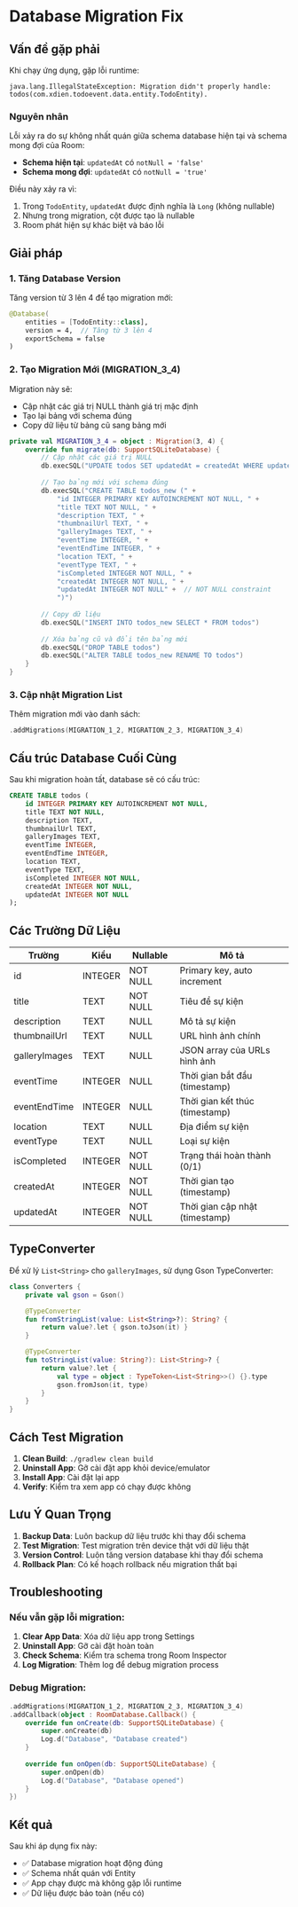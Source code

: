 # Database Migration Fix

## Vấn đề gặp phải

Khi chạy ứng dụng, gặp lỗi runtime:

```
java.lang.IllegalStateException: Migration didn't properly handle: todos(com.xdien.todoevent.data.entity.TodoEntity).
```

### Nguyên nhân

Lỗi xảy ra do sự không nhất quán giữa schema database hiện tại và schema mong đợi của Room:

- **Schema hiện tại**: `updatedAt` có `notNull = 'false'`
- **Schema mong đợi**: `updatedAt` có `notNull = 'true'`

Điều này xảy ra vì:
1. Trong `TodoEntity`, `updatedAt` được định nghĩa là `Long` (không nullable)
2. Nhưng trong migration, cột được tạo là nullable
3. Room phát hiện sự khác biệt và báo lỗi

## Giải pháp

### 1. Tăng Database Version

Tăng version từ 3 lên 4 để tạo migration mới:

```kotlin
@Database(
    entities = [TodoEntity::class],
    version = 4,  // Tăng từ 3 lên 4
    exportSchema = false
)
```

### 2. Tạo Migration Mới (MIGRATION_3_4)

Migration này sẽ:
- Cập nhật các giá trị NULL thành giá trị mặc định
- Tạo lại bảng với schema đúng
- Copy dữ liệu từ bảng cũ sang bảng mới

```kotlin
private val MIGRATION_3_4 = object : Migration(3, 4) {
    override fun migrate(db: SupportSQLiteDatabase) {
        // Cập nhật các giá trị NULL
        db.execSQL("UPDATE todos SET updatedAt = createdAt WHERE updatedAt IS NULL")
        
        // Tạo bảng mới với schema đúng
        db.execSQL("CREATE TABLE todos_new (" +
            "id INTEGER PRIMARY KEY AUTOINCREMENT NOT NULL, " +
            "title TEXT NOT NULL, " +
            "description TEXT, " +
            "thumbnailUrl TEXT, " +
            "galleryImages TEXT, " +
            "eventTime INTEGER, " +
            "eventEndTime INTEGER, " +
            "location TEXT, " +
            "eventType TEXT, " +
            "isCompleted INTEGER NOT NULL, " +
            "createdAt INTEGER NOT NULL, " +
            "updatedAt INTEGER NOT NULL" +  // NOT NULL constraint
            ")")
        
        // Copy dữ liệu
        db.execSQL("INSERT INTO todos_new SELECT * FROM todos")
        
        // Xóa bảng cũ và đổi tên bảng mới
        db.execSQL("DROP TABLE todos")
        db.execSQL("ALTER TABLE todos_new RENAME TO todos")
    }
}
```

### 3. Cập nhật Migration List

Thêm migration mới vào danh sách:

```kotlin
.addMigrations(MIGRATION_1_2, MIGRATION_2_3, MIGRATION_3_4)
```

## Cấu trúc Database Cuối Cùng

Sau khi migration hoàn tất, database sẽ có cấu trúc:

```sql
CREATE TABLE todos (
    id INTEGER PRIMARY KEY AUTOINCREMENT NOT NULL,
    title TEXT NOT NULL,
    description TEXT,
    thumbnailUrl TEXT,
    galleryImages TEXT,
    eventTime INTEGER,
    eventEndTime INTEGER,
    location TEXT,
    eventType TEXT,
    isCompleted INTEGER NOT NULL,
    createdAt INTEGER NOT NULL,
    updatedAt INTEGER NOT NULL
);
```

## Các Trường Dữ Liệu

| Trường | Kiểu | Nullable | Mô tả |
|--------|------|----------|-------|
| id | INTEGER | NOT NULL | Primary key, auto increment |
| title | TEXT | NOT NULL | Tiêu đề sự kiện |
| description | TEXT | NULL | Mô tả sự kiện |
| thumbnailUrl | TEXT | NULL | URL hình ảnh chính |
| galleryImages | TEXT | NULL | JSON array của URLs hình ảnh |
| eventTime | INTEGER | NULL | Thời gian bắt đầu (timestamp) |
| eventEndTime | INTEGER | NULL | Thời gian kết thúc (timestamp) |
| location | TEXT | NULL | Địa điểm sự kiện |
| eventType | TEXT | NULL | Loại sự kiện |
| isCompleted | INTEGER | NOT NULL | Trạng thái hoàn thành (0/1) |
| createdAt | INTEGER | NOT NULL | Thời gian tạo (timestamp) |
| updatedAt | INTEGER | NOT NULL | Thời gian cập nhật (timestamp) |

## TypeConverter

Để xử lý `List<String>` cho `galleryImages`, sử dụng Gson TypeConverter:

```kotlin
class Converters {
    private val gson = Gson()

    @TypeConverter
    fun fromStringList(value: List<String>?): String? {
        return value?.let { gson.toJson(it) }
    }

    @TypeConverter
    fun toStringList(value: String?): List<String>? {
        return value?.let {
            val type = object : TypeToken<List<String>>() {}.type
            gson.fromJson(it, type)
        }
    }
}
```

## Cách Test Migration

1. **Clean Build**: `./gradlew clean build`
2. **Uninstall App**: Gỡ cài đặt app khỏi device/emulator
3. **Install App**: Cài đặt lại app
4. **Verify**: Kiểm tra xem app có chạy được không

## Lưu Ý Quan Trọng

1. **Backup Data**: Luôn backup dữ liệu trước khi thay đổi schema
2. **Test Migration**: Test migration trên device thật với dữ liệu thật
3. **Version Control**: Luôn tăng version database khi thay đổi schema
4. **Rollback Plan**: Có kế hoạch rollback nếu migration thất bại

## Troubleshooting

### Nếu vẫn gặp lỗi migration:

1. **Clear App Data**: Xóa dữ liệu app trong Settings
2. **Uninstall App**: Gỡ cài đặt hoàn toàn
3. **Check Schema**: Kiểm tra schema trong Room Inspector
4. **Log Migration**: Thêm log để debug migration process

### Debug Migration:

```kotlin
.addMigrations(MIGRATION_1_2, MIGRATION_2_3, MIGRATION_3_4)
.addCallback(object : RoomDatabase.Callback() {
    override fun onCreate(db: SupportSQLiteDatabase) {
        super.onCreate(db)
        Log.d("Database", "Database created")
    }
    
    override fun onOpen(db: SupportSQLiteDatabase) {
        super.onOpen(db)
        Log.d("Database", "Database opened")
    }
})
```

## Kết quả

Sau khi áp dụng fix này:
- ✅ Database migration hoạt động đúng
- ✅ Schema nhất quán với Entity
- ✅ App chạy được mà không gặp lỗi runtime
- ✅ Dữ liệu được bảo toàn (nếu có) 